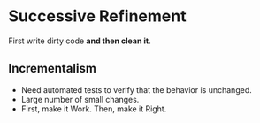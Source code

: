 # Successive Refinement

First write dirty code **and then clean it**.

## Incrementalism

* Need automated tests to verify that the behavior is unchanged.
* Large number of small changes.
* First, make it Work. Then, make it Right.
